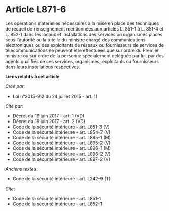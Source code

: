 # Article L871-6

Les opérations matérielles nécessaires à la mise en place des techniques de recueil de renseignement mentionnées aux articles
L. 851-1 à L. 851-4 et L. 852-1 dans les locaux et installations des services ou organismes placés sous l'autorité ou la
tutelle du ministre chargé des communications électroniques ou des exploitants de réseaux ou fournisseurs de services de
télécommunications ne peuvent être effectuées que sur ordre du Premier ministre ou sur ordre de la personne spécialement
déléguée par lui, par des agents qualifiés de ces services, organismes, exploitants ou fournisseurs dans leurs installations
respectives.

**Liens relatifs à cet article**

_Créé par_:

  - Loi n°2015-912 du 24 juillet 2015 - art. 11

_Cité par_:

  - Décret du 19 juin 2017 - art. 1 (VD)
  - Décret du 19 juin 2017 - art. 2 (VD)
  - Code de la sécurité intérieure - art. L851-3 (V)
  - Code de la sécurité intérieure - art. L854-7 (V)
  - Code de la sécurité intérieure - art. L895-1 (M)
  - Code de la sécurité intérieure - art. L895-2 (V)
  - Code de la sécurité intérieure - art. L896-1 (M)
  - Code de la sécurité intérieure - art. L896-2 (V)
  - Code de la sécurité intérieure - art. L897-2 (V)

_Anciens textes_:

  - Code de la sécurité intérieure - art. L242-9 (T)

_Cite_:

  - Code de la sécurité intérieure - art. L851-1
  - Code de la sécurité intérieure - art. L852-1

